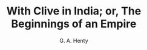 ---
title: "With Clive in India; or, The Beginnings of an Empire"
author: ["G. A. Henty"]
year: 1884
language: ["English"]
genre: ["Literature"]
description: "With Clive in India; or, The Beginnings of an Empire by G. Henty (1884) - A significant work from the Colonial India - British Raj, representing an important contribution to Indian literary and cultural heritage. Digitally preserved and freely available for research, education, and cultural appreciation."
collections: ['modern-literature']
sources:
  - name: "Project Gutenberg"
    url: "https://www.gutenberg.org/ebooks/18833"
    type: "other"
  - name: "Internet Archive"
    url: "https://archive.org/details/withcliveinindia00hent"
    type: "other"
references:
  - name: "Wikipedia: G. A. Henty"
    url: "https://en.wikipedia.org/wiki/G._A._Henty"
    type: "wikipedia"
  - name: "Open Library: With Clive in India;"
    url: "https://openlibrary.org/search?q=With+Clive+in+India+or+The+G+A+Henty"
    type: "other"
featured: false
publishDate: 2025-10-30
tags: ['classical', 'literature']
---